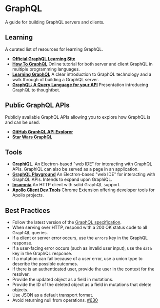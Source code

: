 # GraphQL

A guide for building GraphQL servers and clients.

## Learning

A curated list of resources for learning GraphQL.

- **[Official GraphQL Learning Site]**
- **[How To GraphQL]** Online tutorial for both server and client GraphQL in
  multiple programming languages.
- **[Learning GraphQL]** A clear introduction to GraphQL technology and a walk
  through of building a GraphQL server.
- **[GraphQL: A Query Language for your API]** Presentation introducing GraphQL
  to thoughtbot.

[official graphql learning site]: https://graphql.org/learn/
[how to graphql]: https://www.howtographql.com/
[learning graphql]: http://shop.oreilly.com/product/0636920137269.do
[graphql: a query language for your api]: https://www.dropbox.com/s/svqe68hpdiixf0g/presentation.pdf?dl=0

## Public GraphQL APIs

Publicly available GraphQL APIs allowing you to explore how GraphQL is and can
be used.

- **[GitHub GraphQL API Explorer]**
- **[Star Wars GraphQL]**

[github graphql api explorer]: https://developer.github.com/v4/explorer/
[star wars graphql]: https://graphql.org/swapi-graphql/

## Tools

- **[GraphiQL].** An Electron-based "web IDE" for interacting with GraphQL APIs.
  GraphiQL can also be served as a page in an application.
- **[GraphQL Playground]** An Electron-based "web IDE" for interacting with
  GraphQL APIs. Intends to expand upon GraphiQL.
- **[Insomnia]** An HTTP client with solid GraphQL support.
- **[Apollo Client Dev Tools]** Chrome Extension offering developer tools for
  Apollo projects.

[graphiql]: https://github.com/graphql/graphiql
[graphql playground]: https://github.com/prisma/graphql-playground
[insomnia]: https://insomnia.rest/
[apollo client dev tools]: https://www.apollographql.com/docs/react/features/developer-tooling

## Best Practices

- Follow the latest version of the [GraphQL specification].
- When serving over HTTP, respond with a 200 OK status code to all GraphQL
  queries.
- If a client or server error occurs, use the `errors` key in the GraphQL
  response.
- If a user-facing error occurs (such as invalid user input), use the `data` key
  in the GraphQL response.
- If a mutation can fail because of a user error, use a union type to describe
  the possible outcomes.
- If there is an authenticated user, provide the user in the context for the
  resolver.
- Provide the updated object as a field in mutations.
- Provide the ID of the deleted object as a field in mutations that delete
  objects.
- Use JSON as a default transport format.
- Avoid returning null from operations. [#630]

[graphql specification]: https://graphql.github.io/graphql-spec/
[#630]: https://github.com/thoughtbot/guides/pull/630
